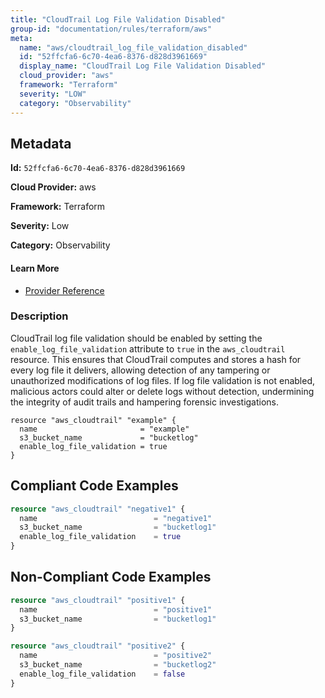 ```yaml
---
title: "CloudTrail Log File Validation Disabled"
group-id: "documentation/rules/terraform/aws"
meta:
  name: "aws/cloudtrail_log_file_validation_disabled"
  id: "52ffcfa6-6c70-4ea6-8376-d828d3961669"
  display_name: "CloudTrail Log File Validation Disabled"
  cloud_provider: "aws"
  framework: "Terraform"
  severity: "LOW"
  category: "Observability"
---
```

## Metadata

**Id:** `52ffcfa6-6c70-4ea6-8376-d828d3961669`

**Cloud Provider:** aws

**Framework:** Terraform

**Severity:** Low

**Category:** Observability

#### Learn More

 - [Provider Reference](https://registry.terraform.io/providers/hashicorp/aws/latest/docs/resources/cloudtrail#enable_log_file_validation)

### Description

 CloudTrail log file validation should be enabled by setting the `enable_log_file_validation` attribute to `true` in the `aws_cloudtrail` resource. This ensures that CloudTrail computes and stores a hash for every log file it delivers, allowing detection of any tampering or unauthorized modifications of log files. If log file validation is not enabled, malicious actors could alter or delete logs without detection, undermining the integrity of audit trails and hampering forensic investigations.

```
resource "aws_cloudtrail" "example" {
  name                       = "example"
  s3_bucket_name             = "bucketlog"
  enable_log_file_validation = true
}
```


## Compliant Code Examples
```terraform
resource "aws_cloudtrail" "negative1" {
  name                          = "negative1"
  s3_bucket_name                = "bucketlog1"
  enable_log_file_validation    = true
}

```
## Non-Compliant Code Examples
```terraform
resource "aws_cloudtrail" "positive1" {
  name                          = "positive1"
  s3_bucket_name                = "bucketlog1"
}

resource "aws_cloudtrail" "positive2" {
  name                          = "positive2"
  s3_bucket_name                = "bucketlog2"
  enable_log_file_validation    = false
}

```
